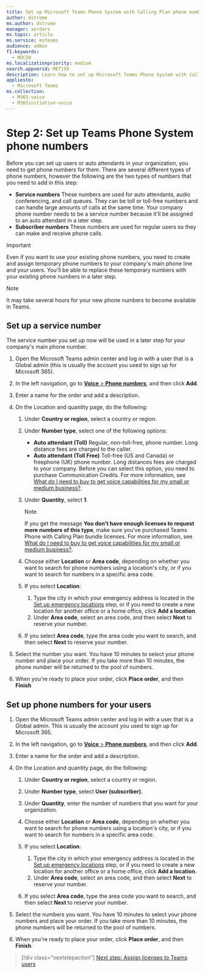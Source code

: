```yaml
---
title: Set up Microsoft Teams Phone System with Calling Plan phone numbers
author: dstrome
ms.author: dstrome
manager: serdars
ms.topic: article
ms.service: msteams
audience: admin
f1.keywords: 
  - NOCSH
ms.localizationpriority: medium
search.appverid: MET150
description: Learn how to set up Microsoft Teams Phone System with Calling Plan phone numbers for users and services in your organization.
appliesto: 
  - Microsoft Teams
ms.collection: 
  - M365-voice
  - M365initiative-voice
---
```


# Step 2: Set up Teams Phone System phone numbers

Before you can set up users or auto attendants in your organization, you need to get phone numbers for them. There are several different types of phone numbers, however the following are the two types of numbers that you need to add in this step:

- **Service numbers** These numbers are used for auto attendants, audio conferencing, and call queues. They can be toll or toll-free numbers and can handle large amounts of calls at the same time. Your company phone number needs to be a service number because it'll be assigned to an auto attendant in a later step.
- **Subscriber numbers** These numbers are used for regular users so they can make and receive phone calls.

> [!IMPORTANT]
> Even if you want to use your existing phone numbers, you need to create and assign temporary phone numbers to your company's main phone line and your users. You'll be able to replace these temporary numbers with your existing phone numbers in a later step.

> [!NOTE]
> It may take several hours for your new phone numbers to become available in Teams.

## Set up a service number

The service number you set up now will be used in a later step for your company's main phone number.

1. Open the Microsoft Teams admin center and log in with a user that is a Global admin (this is usually the account you used to sign up for Microsoft 365).
2. In the left navigation, go to <a href="https://admin.teams.microsoft.com/phone-numbers" target="_blank">**Voice** > **Phone numbers**</a>, and then click **Add**.
3. Enter a name for the order and add a description.
4. On the Location and quantity page, do the following:
    1. Under **Country or region**, select a country or region.
    2. Under **Number type**, select one of the following options:

        - **Auto attendant (Toll)** Regular, non-toll-free, phone number. Long distance fees are charged to the caller.
        - **Auto attendant (Toll Free)** Toll-free (US and Canada) or freephone (UK) phone number. Long distances fees are charged to your company. Before you can select this option, you need to purchase Communication Credits. For more information, see [What do I need to buy to get voice capabilities for my small or medium business?](whats-business-voice.md).

    3. Under **Quantity**, select **1**.
        > [!NOTE]
        > If you get the message **You don't have enough licenses to request more numbers of this type**, make sure you've purchased Teams Phone with Calling Plan bundle licenses. For more information, see [What do I need to buy to get voice capabilities for my small or medium business?](whats-business-voice.md).
    4. Choose either **Location** or **Area code**, depending on whether you want to search for phone numbers using a location's city, or if you want to search for numbers in a specific area code.
    5. If you select **Location**:

        1. Type the city in which your emergency address is located in the [Set up emergency locations](set-up-emergency-locations.md) step, or if you need to create a new location for another office or a home office, click **Add a location**.
        2. Under **Area code**, select an area code, and then select **Next** to reserve your number.

    6. If you select **Area code**, type the area code you want to search, and then select **Next** to reserve your number.

5. Select the number you want. You have 10 minutes to select your phone number and place your order. If you take more than 10 minutes, the phone number will be returned to the pool of numbers.
6. When you're ready to place your order, click **Place order**, and then **Finish**

## Set up phone numbers for your users

1. Open the Microsoft Teams admin center and log in with a user that is a Global admin. This is usually the account you used to sign up for Microsoft 365.
2. In the left navigation, go to <a href="https://admin.teams.microsoft.com/phone-numbers" target="_blank">**Voice** > **Phone numbers**</a>, and then click **Add**.
3. Enter a name for the order and add a description.
4. On the Location and quantity page, do the following:

    1. Under **Country or region**, select a country or region.
    2. Under **Number type**, select **User (subscriber)**.
    3. Under **Quantity**, enter the number of numbers that you want for your organization.
    4. Choose either **Location** or **Area code**, depending on whether you want to search for phone numbers using a location's city, or if you want to search for numbers in a specific area code.
    5. If you select **Location**:

        1. Type the city in which your emergency address is located in the [Set up emergency locations](set-up-emergency-locations.md) step, or if you need to create a new location for another office or a home office, click **Add a location**.
        2. Under **Area code**, select an area code, and then select **Next** to reserve your number.

    6. If you select **Area code**, type the area code you want to search, and then select **Next** to reserve your number.
5. Select the numbers you want. You have 10 minutes to select your phone numbers and place your order. If you take more than 10 minutes, the phone numbers will be returned to the pool of numbers.
6. When you're ready to place your order, click **Place order**, and then **Finish**.

> [!div class="nextstepaction"]
> [Next step: Assign licenses to Teams users](set-up-licenses.md)

